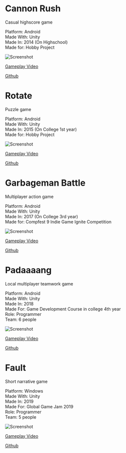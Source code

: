 # Cannon Rush
Casual highscore game

Platform: Android  
Made With: Unity  
Made In: 2014 (On Highschool)  
Made for: Hobby Project

![Screenshot](https://user-images.githubusercontent.com/22839043/146367633-e6cfeb65-11e1-4a61-bb2d-ebf6d14fdbf7.png)


[Gameplay Video](https://youtu.be/RyA7KQhAN54)


[Github](https://github.com/davidtsaksomo/CannonRush)

# Rotate
Puzzle game

Platform: Android  
Made With: Unity  
Made In: 2015 (On College 1st year)  
Made for: Hobby Project

![Screenshot](https://user-images.githubusercontent.com/22839043/146368956-48957978-d7a8-46f9-acae-8cd610332055.png)

[Gameplay Video](https://youtu.be/JO7Kfk93dMw)


[Github](https://github.com/davidtsaksomo/Rotate)

# Garbageman Battle
Multiplayer action game

Platform: Android  
Made With: Unity  
Made In: 2017 (On College 3rd year)  
Made for: Compfest 9 Indie Game Ignite Competition

![Screenshot](https://user-images.githubusercontent.com/22839043/146370093-fc1c6d73-f590-4582-83e7-ea36d20c5057.png)

[Gameplay Video](https://youtu.be/4WGSMYPUcPk)


[Github](https://github.com/davidtsaksomo/GarbagemanBattle)

# Padaaaang
Local multiplayer teamwork game

Platform: Android  
Made With: Unity  
Made In: 2018  
Made For: Game Development Course in college 4th year  
Role: Programmer  
Team: 6 people  

![Screenshot](https://user-images.githubusercontent.com/22839043/146370275-ea1e44c5-0fdf-4a73-be18-4420e1e84f16.png)

[Gameplay Video](https://youtu.be/cMguOZ65uuM)


[Github](https://github.com/davidtsaksomo/Padaaaang)

# Fault
Short narrative game

Platform: Windows  
Made With: Unity  
Made In: 2019  
Made For: Global Game Jam 2019  
Role: Programmer  
Team: 5 people  

![Screenshot](https://user-images.githubusercontent.com/22839043/146370479-a47397b3-f09f-40ec-ae21-c990903d4ead.PNG)

[Gameplay Video](https://youtu.be/qKfCRhBIr5Y)


[Github](https://github.com/davidtsaksomo/ggj-brokenhome)
